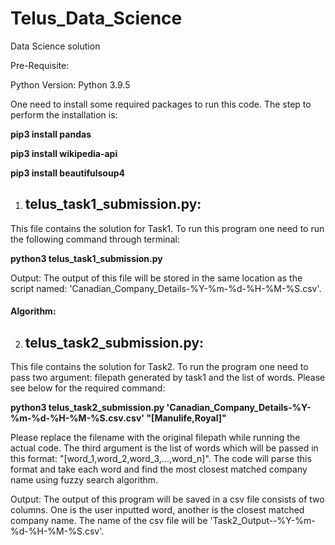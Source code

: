# Telus_Data_Science
Data Science solution 


Pre-Requisite:

Python Version: Python 3.9.5

One need to install some required packages to run this code. The step to perform the installation is:

**pip3 install pandas**

**pip3 install wikipedia-api**

**pip3 install beautifulsoup4**

1. ## telus_task1_submission.py:  
This file contains the solution for Task1. To run this program one need to run the following command through terminal:

**python3 telus_task1_submission.py**

Output: The output of this file will be stored in the same location as the script named: 'Canadian_Company_Details-%Y-%m-%d-%H-%M-%S.csv'.

#### Algorithm:

2. ## telus_task2_submission.py:
This file contains the solution for Task2. To run the program one need to pass two argument: filepath generated by task1 and the list of words. Please see below for the required command:

**python3 telus_task2_submission.py 'Canadian_Company_Details-%Y-%m-%d-%H-%M-%S.csv.csv' "[Manulife,Royal]"**

Please replace the filename with the original filepath while running the actual code. The third argument is the list of words which will be passed in this format: "[word_1,word_2,word_3,...,word_n]". The code will parse this format and take each word and find the most closest matched company name using fuzzy search algorithm.

Output: The output of this program will be saved in a csv file consists of two columns. One is the user inputted word, another is the closest matched company name. The name of the csv file will be 'Task2_Output--%Y-%m-%d-%H-%M-%S.csv'.

